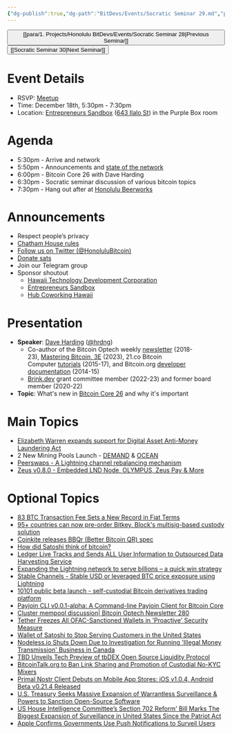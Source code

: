 ```yaml
---
{"dg-publish":true,"dg-path":"BitDevs/Events/Socratic Seminar 29.md","permalink":"/bit-devs/events/socratic-seminar-29/","title":"Socratic Seminar 29","tags":["bitdevs","bitcoin","resource","socratic-29"],"noteIcon":"3","created":"2023-10-19T20:26:53.899-10:00","updated":"2023-12-12T22:31:16.154-10:00"}
---
```




<button class="obsidian-button previous-seminar">[[para/1. Projects/Honolulu BitDevs/Events/Socratic Seminar 28\|Previous Seminar]]</button> <button class="obsidian-button next-seminar">[[Socratic Seminar 30\|Next Seminar]]</button>

# Event Details

- RSVP: [Meetup](https://www.meetup.com/honolulu-bitdevs/events/296852082/)
- Time: December 18th, 5:30pm - 7:30pm
- Location: [Entrepreneurs Sandbox](https://sandboxhawaii.org/) ([643 Ilalo St](https://goo.gl/maps/3Zj38htV13iUn4dcA)) in the Purple Box room

# Agenda

- 5:30pm - Arrive and network  
- 5:50pm - Announcements and [state of the network](https://bitcoin.clarkmoody.com/dashboard/)
- 6:00pm - Bitcoin Core 26 with Dave Harding
- 6:30pm - Socratic seminar discussion of various bitcoin topics
- 7:30pm - Hang out after at [Honolulu Beerworks](https://www.honolulubeerworks.com/)

# Announcements

- Respect people’s privacy
- [Chatham House rules](https://www.chathamhouse.org/about-us/chatham-house-rule)
- [Follow us on Twitter (@HonoluluBitcoin)](https://twitter.com/HonoluluBitcoin)
- [Donate sats](https://checkout.opennode.com/p/5dea6b7a-d33c-4fda-b54c-98f092814c7d)
- Join our Telegram group
- Sponsor shoutout
	- [Hawaii Technology Development Corporation](https://www.htdc.org/about/)
	- [Entrepreneurs Sandbox](https://sandboxhawaii.org/)
	- [Hub Coworking Hawaii](https://hubcoworkinghi.com/)

# Presentation

- **Speaker**: [Dave Harding](https://dtrt.org/) ([@hrdng](https://twitter.com/hrdng?lang=en))
	- Co-author of the Bitcoin Optech weekly [newsletter](https://bitcoinops.org/en/newsletters/) (2018-23), [Mastering Bitcoin, 3E](https://learning.oreilly.com/library/view/mastering-bitcoin-3rd/9781098150082/) (2023), 21.co Bitcoin Computer [tutorials](https://web.archive.org/web/20170606062213/https:/21.co/learn/) (2015-17), and Bitcoin.org [developer documentation](https://btcinformation.org/en/developer-documentation) (2014-15)
	- [Brink.dev](https://brink.dev/) grant committee member (2022-23) and former board member (2020-22)
- **Topic**: What's new in [Bitcoin Core 26](https://www.nobsbitcoin.com/bitcoin-core-v26-0/) and why it's important

# Main Topics

- [Elizabeth Warren expands support for Digital Asset Anti-Money Laundering Act](https://www.nobsbitcoin.com/elizabeth-warren-wants-bank-secrecy/) 
- 2 New Mining Pools Launch - [DEMAND](https://bitcoinmagazine.com/business/demand-launches-worlds-first-stratum-v2-bitcoin-mining-pool) & [OCEAN](https://ocean.xyz/) 
- [Peerswaps - A Lightning channel rebalancing mechanism](https://strike.me/blog/peerswaps/) 
- [Zeus v0.8.0 - Embedded LND Node, OLYMPUS, Zeus Pay & More](https://www.nobsbitcoin.com/zeus-v0-8-0/) 

# Optional Topics

- [83 BTC Transaction Fee Sets a New Record in Fiat Terms](https://www.nobsbitcoin.com/83-btc-transaction-fee/) 
- [95+ countries can now pre-order Bitkey, Block's multisig-based custody solution](https://bitkey.build/pre-order-launch/)
- [Coinkite releases BBQr (Better Bitcoin QR) spec](https://bbqr.org/)
- [How did Satoshi think of bitcoin?](https://unchained.com/go/how-did-satoshi-think-of-bitcoin)
- [Ledger Live Tracks and Sends ALL User Information to Outsourced Data Harvesting Service](https://www.nobsbitcoin.com/ledger-live-tracks-and-sends-out-all-user-information-by-default/)
- [Expanding the Lightning network to serve billions – a quick win strategy](https://juraj.bednar.io/en/blog-en/2023/05/07/expanding-the-lightning-network-to-serve-billions-a-quick-win-strategy/)
- [Stable Channels - Stable USD or leveraged BTC price exposure using Lightning](https://twitter.com/tonklaus/status/1729567459579945017)
- [10101 public beta launch - self-custodial Bitcoin derivatives trading platform](https://www.nobsbitcoin.com/10101-v1-6-1-public-beta/) 
- [Payjoin CLI v0.0.1-alpha: A Command-line Payjoin Client for Bitcoin Core](https://www.nobsbitcoin.com/payjoin-cli-v0-0-1-alpha/)
- [Cluster mempool discussion| Bitcoin Optech Newsletter 280](https://bitcoinops.org/en/newsletters/2023/12/06/#cluster-mempool-discussion)
- [Tether Freezes All OFAC-Sanctioned Wallets in 'Proactive' Security Measure](https://www.nobsbitcoin.com/tether-freezes-all-ofac-sanctioned-wallets-in/)
- [Wallet of Satoshi to Stop Serving Customers in the United States](https://www.nobsbitcoin.com/wallet-of-satoshi-stops-serving-us-customers/)
- [Nodeless.io Shuts Down Due to Investigation for Running 'Illegal Money Transmission' Business in Canada](https://www.nobsbitcoin.com/nodeless-shuts-down-canada/)
- [TBD Unveils Tech Preview of tbDEX Open Source Liquidity Protocol](https://www.nobsbitcoin.com/tbd-unveils-tech-preview-of-tbdex-open-source-liquidity-protocol/)
- [BitcoinTalk.org to Ban Link Sharing and Promotion of Custodial No-KYC Mixers](https://www.nobsbitcoin.com/bitcointalk-bans-mixer-promotion-talk/)
- [Primal Nostr Client Debuts on Mobile App Stores: iOS v1.0.4, Android Beta v0.21.4 Released](https://www.nobsbitcoin.com/primal-mobile-apps-store-debut/)
- [U.S. Treasury Seeks Massive Expansion of Warrantless Surveillance & Powers to Sanction Open-Source Software](https://www.nobsbitcoin.com/u-s-treasury-recommends-massive-expansion-of-warrantless-surveillance-power-to-sanction-open-source-software/)
- [US House Intelligence Committee’s Section 702 Reform' Bill Marks The Biggest Expansion of Surveillance in United States Since the Patriot Act](https://www.nobsbitcoin.com/house-intelligence-committees-section-702-reform-bill-marks-the-biggest-expansion-of-surveillance-in-united-states-since-the-patriot-act/)
- [Apple Confirms Governments Use Push Notifications to Surveil Users](https://www.nobsbitcoin.com/apple-confirms-governments-using-push-notifications-to-surveil-users/)